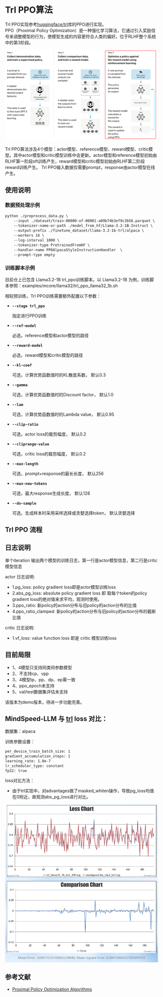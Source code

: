 # Trl PPO算法
Trl PPO实现参考[huggingface/trl](https://github.com/huggingface/trl)库的PPO进行实现。  
PPO（Proximal Policy Optimization）是一种强化学习算法，它通过引入奖励信号来调整模型的行为，使模型生成的内容更符合人类的偏好。位于RLHF整个系统中的第3阶段。

![](../../sources/images/trl_ppo/ppo_in_rlhf.png)

Trl PPO算法涉及4个模型：actor模型、reference模型、reward模型、critic模型。其中actor模型和critic模型训练中会更新。actor模型和reference模型初始由RLHF第一阶段sft训练产生，reward模型和critic模型初始由RLHF第二阶段reward训练产生。
Trl PPO输入数据仅需要prompt，response由actor模型在线产生。

## 使用说明

### 数据预处理示例

```shell
python ./preprocess_data.py \
    --input ./dataset/train-00000-of-00001-a09b74b3ef9c3b56.parquet \
    --tokenizer-name-or-path ./model_from_hf/Llama-3.2-1B-Instruct \
    --output-prefix ./finetune_dataset/llama-3.2-1b-trl/alpaca \
    --workers 16 \
    --log-interval 1000 \
    --tokenizer-type PretrainedFromHF \
    --handler-name PPOAlpacaStyleInstructionHandler  \
    --prompt-type empty
```


### 训练脚本示例

目前仓上已包含 Llama3.2-1B trl_ppo训练脚本。以 Llama3.2-1B 为例，训练脚本参照：examples/mcore/llama32/trl_ppo_llama32_1b.sh

相较预训练，Trl PPO训练需要额外配置以下参数：

- **`--stage trl_ppo`**

  指定进行PPO训练

- **`--ref-model`**

  必选，reference模型和actor模型的路径

- **`--reward-model`**

  必选，reward模型和critic模型的路径

- **`--kl-coef`**

  可选，计算优势函数值时的KL散度系数， 默认0.3

- **`--gamma`**

  可选，计算优势函数值时的Discount factor， 默认1.0

- **`--lam`**

  可选，计算优势函数值时的Lambda value， 默认0.95

- **`--clip-ratio`**

  可选，actor loss的裁剪幅度， 默认0.2

- **`--cliprange-value`**

  可选，critic loss的裁剪幅度， 默认0.2

- **`--max-length`**

  可选，prompt+response的最长长度， 默认256

- **`--max-new-tokens`**

  可选，最大response生成长度， 默认128

- **`--do-sample`**

  可选，生成样本时采用采样选择或贪婪选择token， 默认贪婪选择

## Trl PPO 流程


## 日志说明
单个iteration 输出两个模型的训练日志，第一行是actor模型信息，第二行是critic模型信息

actor 日志说明:
- 1.pg_loss: policy gradient loss即是actor模型训练loss 
- 2.abs_pg_loss: absolute policy gradient loss  即 取每个token的policy gradient loss的绝对值来求平均，观测时使用。
- 3.ppo_ratio: 新policy的action分布与旧policy的action分布的比值
- 4.ppo_ratio_clamped: 新policy的action分布与旧policy的action分布的截断比值

critic 日志说明:
- 1.vf_loss: value function loss 即是 critic 模型训练loss

## 目前局限

- 1、4模型只支持同类同参数模型 
- 2、不支持cp、vpp 
- 3、4模型tp、pp、dp、ep需一致 
- 4、ppo_epoch未支持 
- 5、val/test数据集评估未支持

该版本为demo版本，待进一步功能完善。  

## **MindSpeed-LLM  与 <a href="https://github.com/huggingface/trl">trl</a> loss 对比**：

数据集：alpaca

训练参数设置：
```
per_device_train_batch_size: 1
gradient_accumulation_steps: 1
learning_rate: 1.0e-7
lr_scheduler_type: constant
fp32: true
```

loss对比方法：
- 由于trl实现中，对advantages做了masked_whiten操作，导致pg_loss均值在0附近，故观测abs_pg_loss进行对比。


![alt text](../../sources/images/trl_ppo/llama32_trl_ppo_loss.png)

## 参考文献

- [Proximal Policy Optimization Algorithms](https://arxiv.org/abs/1707.06347)